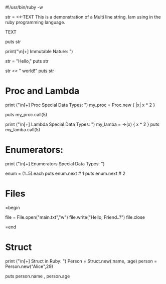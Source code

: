 #!/usr/bin/ruby -w

str = <<-TEXT
This is a demonstration of a Multi line string. 
Iam using in the ruby programming language.

TEXT

puts str

print("\n[+] Immutable Nature: ")

str = "Hello,"
puts str

str << " world!"
puts str

# Proc and Lambda
print ("\n[+] Proc Special Data Types: ")
my_proc = Proc.new { |x|  x * 2 }

puts my_proc.call(5)


print ("\n[+] Lambda Special Data Types: ")
my_lamba = ->(x) { x * 2 }
puts my_lamba.call(5)


# Enumerators:

print ("\n[+] Enumerators Special Data Types: ")

enum = (1..5).each
puts enum.next  # 1
puts enum.next  # 2


# Files

=begin

file = File.open("main.txt","w")
file.write("Hello, Friend..?")
file.close

=end

# Struct

print ("\n[+] Struct in Ruby: ")
Person = Struct.new(:name, :age)
person = Person.new("Alice",29)

puts person.name , person.age 


